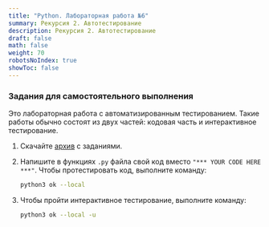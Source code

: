 ```yaml
---
title: "Python. Лабораторная работа №6"
summary: Рекурсия 2. Автотестирование
description: Рекурсия 2. Автотестирование
draft: false
math: false
weight: 70
robotsNoIndex: true
showToc: false
---
```

### Задания для самостоятельного выполнения

Это лабораторная работа с автоматизированным тестированием. Такие работы обычно состоят из двух частей:
кодовая часть и интерактивное тестирование.

1. Скачайте [архив](/python/lab07.zip) с заданиями.

2. Напишите в функциях `.py` файла свой код вместо `"*** YOUR CODE HERE ***"`. Чтобы протестировать код, выполните команду:

    ```bash
    python3 ok --local
    ```
3. Чтобы пройти интерактивное тестирование, выполните команду: 

    ```bash
    python3 ok --local -u
    ```
